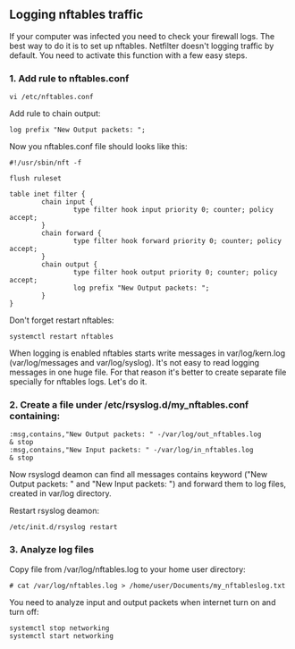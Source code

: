 ## Logging nftables traffic

If your computer was infected you need to check your firewall logs. The best way to do it is to set up nftables. Netfilter doesn't logging traffic by default. You need to activate this function with a few easy steps.

### 1. Add rule to nftables.conf

```
vi /etc/nftables.conf
```

Add rule to chain output:

```
log prefix "New Output packets: ";
```
Now you nftables.conf file should looks like this:

```
#!/usr/sbin/nft -f

flush ruleset

table inet filter {
        chain input {
                type filter hook input priority 0; counter; policy accept;
        }
        chain forward {
                type filter hook forward priority 0; counter; policy accept;
        }
        chain output {
                type filter hook output priority 0; counter; policy accept;
                log prefix "New Output packets: ";
        }
}
```

Don't forget restart nftables:

```
systemctl restart nftables
```

When logging is enabled nftables starts write messages in var/log/kern.log (var/log/messages and var/log/syslog). It's not easy to read logging messages in one huge file. For that reason it's better to create separate file specially for nftables logs. Let's do it.

### 2. Create a file under /etc/rsyslog.d/my_nftables.conf containing:

```
:msg,contains,"New Output packets: " -/var/log/out_nftables.log
& stop
:msg,contains,"New Input packets: " -/var/log/in_nftables.log
& stop
```

Now rsyslogd deamon can find all messages contains keyword ("New Output packets: " and "New Input packets: ") and forward them to log files, created in var/log directory. 

Restart rsyslog deamon:

```
/etc/init.d/rsyslog restart
```

### 3. Analyze log files

Copy file from /var/log/nftables.log to your home user directory:

```
# cat /var/log/nftables.log > /home/user/Documents/my_nftableslog.txt
```

You need to analyze input and output packets when internet turn on and turn off:

```
systemctl stop networking
systemctl start networking
```


